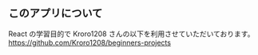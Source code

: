 ## このアプリについて

React の学習目的で Kroro1208 さんの以下を利用させていただいております。
https://github.com/Kroro1208/beginners-projects
